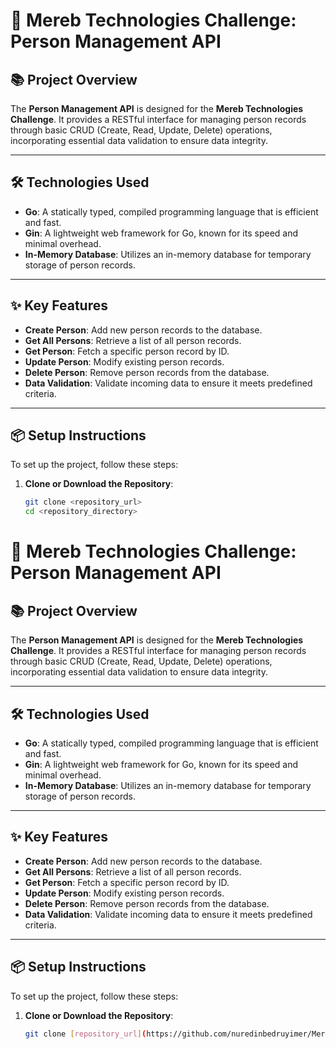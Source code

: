 # 🚀 **Mereb Technologies Challenge: Person Management API**

## 📚 **Project Overview**
The **Person Management API** is designed for the **Mereb Technologies Challenge**. It provides a RESTful interface for managing person records through basic CRUD (Create, Read, Update, Delete) operations, incorporating essential data validation to ensure data integrity.

---

## 🛠️ **Technologies Used**
- **Go**: A statically typed, compiled programming language that is efficient and fast.
- **Gin**: A lightweight web framework for Go, known for its speed and minimal overhead.
- **In-Memory Database**: Utilizes an in-memory database for temporary storage of person records.

---

## ✨ **Key Features**
- **Create Person**: Add new person records to the database.
- **Get All Persons**: Retrieve a list of all person records.
- **Get Person**: Fetch a specific person record by ID.
- **Update Person**: Modify existing person records.
- **Delete Person**: Remove person records from the database.
- **Data Validation**: Validate incoming data to ensure it meets predefined criteria.

---

## 📦 **Setup Instructions**
To set up the project, follow these steps:

1. **Clone or Download the Repository**:
   ```bash
   git clone <repository_url>
   cd <repository_directory>
# 🚀 **Mereb Technologies Challenge: Person Management API**

## 📚 **Project Overview**
The **Person Management API** is designed for the **Mereb Technologies Challenge**. It provides a RESTful interface for managing person records through basic CRUD (Create, Read, Update, Delete) operations, incorporating essential data validation to ensure data integrity.

---

## 🛠️ **Technologies Used**
- **Go**: A statically typed, compiled programming language that is efficient and fast.
- **Gin**: A lightweight web framework for Go, known for its speed and minimal overhead.
- **In-Memory Database**: Utilizes an in-memory database for temporary storage of person records.

---

## ✨ **Key Features**
- **Create Person**: Add new person records to the database.
- **Get All Persons**: Retrieve a list of all person records.
- **Get Person**: Fetch a specific person record by ID.
- **Update Person**: Modify existing person records.
- **Delete Person**: Remove person records from the database.
- **Data Validation**: Validate incoming data to ensure it meets predefined criteria.

---

## 📦 **Setup Instructions**
To set up the project, follow these steps:

1. **Clone or Download the Repository**:
   ```bash
   git clone [repository_url](https://github.com/nuredinbedruyimer/Mereb_task-V1)
   
